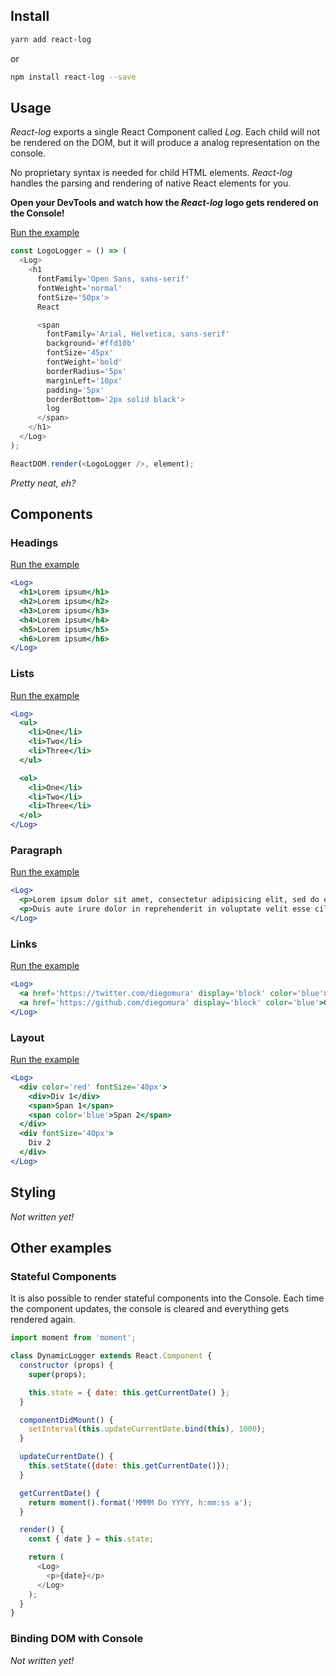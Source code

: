 ## Install
```sh
yarn add react-log
```
or
```sh
npm install react-log --save
```

## Usage
_React-log_ exports a single React Component called _Log_. Each child will not be rendered on the DOM, but it will produce a analog representation on the console.

No proprietary syntax is needed for child HTML elements. _React-log_ handles the parsing and rendering of native React elements for you.

**Open your DevTools and watch how the _React-log_ logo gets rendered on the Console!**

[Run the example](ReactLogLogo)
```js
const LogoLogger = () => (
  <Log>
    <h1
      fontFamily='Open Sans, sans-serif'
      fontWeight='normal'
      fontSize='50px'>
      React

      <span
        fontFamily='Arial, Helvetica, sans-serif'
        background='#ffd10b'
        fontSize='45px'
        fontWeight='bold'
        borderRadius='5px'
        marginLeft='10px'
        padding='5px'
        borderBottom='2px solid black'>
        log
      </span>
    </h1>
  </Log>
);

ReactDOM.render(<LogoLogger />, element);
```
_Pretty neat, eh?_

## Components
### Headings
[Run the example](Headings)
```jsx
<Log>
  <h1>Lorem ipsum</h1>
  <h2>Lorem ipsum</h2>
  <h3>Lorem ipsum</h3>
  <h4>Lorem ipsum</h4>
  <h5>Lorem ipsum</h5>
  <h6>Lorem ipsum</h6>
</Log>
```
### Lists
[Run the example](Lists)
```jsx
<Log>
  <ul>
    <li>One</li>
    <li>Two</li>
    <li>Three</li>
  </ul>

  <ol>
    <li>One</li>
    <li>Two</li>
    <li>Three</li>
  </ol>
</Log>
```
### Paragraph
[Run the example](Paragraph)
```jsx
<Log>
  <p>Lorem ipsum dolor sit amet, consectetur adipisicing elit, sed do eiusmod tempor incididunt ut labore et dolore magna aliqua. Ut enim ad minim veniam, quis nostrud exercitation ullamco laboris nisi ut aliquip ex ea commodo consequat.</p>
  <p>Duis aute irure dolor in reprehenderit in voluptate velit esse cillum dolore eu fugiat nulla pariatur. Excepteur sint occaecat cupidatat non proident, sunt in culpa qui officia deserunt mollit anim id est laborum.</p>
</Log>
```
### Links
[Run the example](Links)
```jsx
<Log>
  <a href='https://twitter.com/diegomura' display='block' color='blue'>Twitter</a>
  <a href='https://github.com/diegomura' display='block' color='blue'>Github</a>
</Log>
```
### Layout
[Run the example](Layout)
```jsx
<Log>
  <div color='red' fontSize='40px'>
    <div>Div 1</div>
    <span>Span 1</span>
    <span color='blue'>Span 2</span>
  </div>
  <div fontSize='40px'>
    Div 2
  </div>
</Log>
```

## Styling
_Not written yet!_

## Other examples

### Stateful Components
It is also possible to render stateful components into the Console.
Each time the component updates, the console is cleared and everything gets rendered again.

```js
import moment from 'moment';

class DynamicLogger extends React.Component {
  constructor (props) {
    super(props);

    this.state = { date: this.getCurrentDate() };
  }

  componentDidMount() {
    setInterval(this.updateCurrentDate.bind(this), 1000);
  }

  updateCurrentDate() {
    this.setState({date: this.getCurrentDate()});
  }

  getCurrentDate() {
    return moment().format('MMMM Do YYYY, h:mm:ss a');
  }

  render() {
    const { date } = this.state;

    return (
      <Log>
        <p>{date}</p>
      </Log>
    );
  }
}
```

### Binding DOM with Console
_Not written yet!_
